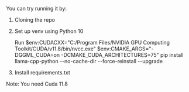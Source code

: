 You can try running it by:

1. Cloning the repo
2. Set up venv using Python 10

   Run 
   $env:CUDACXX="C:/Program Files/NVIDIA GPU Computing Toolkit/CUDA/v11.8/bin/nvcc.exe"
   $env:CMAKE_ARGS="-DGGML_CUDA=on -DCMAKE_CUDA_ARCHITECTURES=75"
   pip install llama-cpp-python --no-cache-dir --force-reinstall --upgrade
4. Install requirements.txt


Note: You need Cuda 11.8
